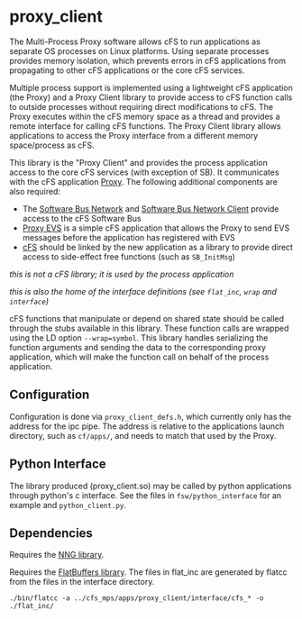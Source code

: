 # proxy_client

The Multi-Process Proxy software allows cFS to run applications as separate OS processes on Linux platforms.
Using separate processes provides memory isolation, which prevents errors in cFS applications from propagating to other cFS applications or the core cFS services.

Multiple process support is implemented using a lightweight cFS application (the Proxy) and a Proxy Client library to provide access to cFS function calls to outside processes without requiring direct modifications to cFS.
The Proxy executes within the cFS memory space as a thread and provides a remote interface for calling cFS functions.
The Proxy Client library allows applications to access the Proxy interface from a different memory space/process as cFS.

This library is the "Proxy Client" and provides the process application access to the core cFS services (with exception of SB).
It communicates with the cFS application [Proxy](https://github.com/nasa/Multi-Process-Proxy).
The following additional components are also required:

* The [Software Bus Network](https://github.com/nasa/SBN) and [Software Bus Network Client](https://github.com/nasa/SBN-Client) provide access to the cFS Software Bus
* [Proxy EVS](https://github.com/nasa/Multi-Process-Proxy-Events) is a simple cFS application that allows the Proxy to send EVS messages before the application has registered with EVS
* [cFS](https://github.com/nasa/cFS) should be linked by the new application as a library to provide direct access to side-effect free functions (such as `SB_InitMsg`)

_this is not a cFS library; it is used by the process application_

_this is also the home of the interface definitions (see `flat_inc`, `wrap` and `interface`)_

cFS functions that manipulate or depend on shared state should be called through the stubs available in this library.
These function calls are wrapped using the LD option `--wrap=symbol`.
This library handles serializing the function arguments and sending the data to the corresponding proxy application, which will make the function call on behalf of the process application.

## Configuration

Configuration is done via `proxy_client_defs.h`, which currently only has the address for the ipc pipe.
The address is relative to the applications launch directory, such as `cf/apps/`, and needs to match that used by the Proxy.

## Python Interface

The library produced (proxy_client.so) may be called by python applications through python's c interface.
See the files in `fsw/python_interface` for an example and `python_client.py`.

## Dependencies

Requires the [NNG library](https://github.com/the-other-james/nng/tree/cfs_library_Caelum).

Requires the [FlatBuffers library](https://github.com/the-other-james/flatcc/tree/cfs_library_Caelum).
The files in flat_inc are generated by flatcc from the files in the interface directory.

    ./bin/flatcc -a ../cfs_mps/apps/proxy_client/interface/cfs_* -o ./flat_inc/
